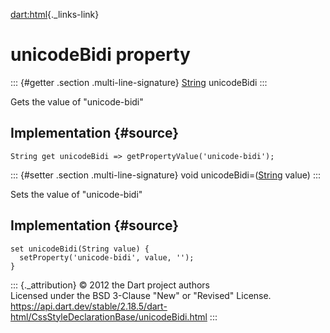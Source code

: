 [dart:html](../../dart-html/dart-html-library){._links-link}

unicodeBidi property
====================

::: {#getter .section .multi-line-signature}
[String](../../dart-core/string-class) unicodeBidi
:::

Gets the value of \"unicode-bidi\"

Implementation {#source}
--------------

``` {.language-dart data-language="dart"}
String get unicodeBidi => getPropertyValue('unicode-bidi');
```

::: {#setter .section .multi-line-signature}
void unicodeBidi=([String](../../dart-core/string-class) value)
:::

Sets the value of \"unicode-bidi\"

Implementation {#source}
--------------

``` {.language-dart data-language="dart"}
set unicodeBidi(String value) {
  setProperty('unicode-bidi', value, '');
}
```

::: {._attribution}
© 2012 the Dart project authors\
Licensed under the BSD 3-Clause \"New\" or \"Revised\" License.\
<https://api.dart.dev/stable/2.18.5/dart-html/CssStyleDeclarationBase/unicodeBidi.html>
:::

